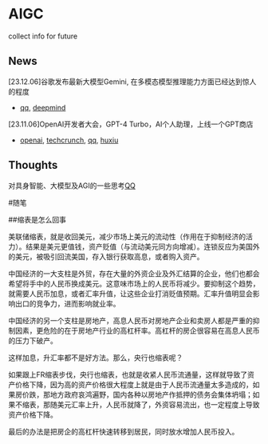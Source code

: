 # AIGC
collect info for future

## News
[23.12.06]谷歌发布最新大模型Gemini, 在多模态模型推理能力方面已经达到惊人的程度
* [qq](https://new.qq.com/rain/a/20231207A00LFY00), [deepmind](https://deepmind.google/technologies/gemini/)

[23.11.06]OpenAI开发者大会，GPT-4 Turbo，AI个人助理，上线一个GPT商店 
* [openai](https://openai.com/blog/introducing-gpts), [techcrunch](https://techcrunch.com/2023/11/06/openai-launches-gpt-4-turbo-and-launches-fine-tuning-program-for-gpt-4/), [qq](https://new.qq.com/rain/a/20231107A016SG00), [huxiu](https://www.huxiu.com/article/2267922.html)

## Thoughts
对具身智能、大模型及AGI的一些思考[QQ](https://new.qq.com/rain/a/20231107A07QZB00)

#随笔

##缩表是怎么回事

美联储缩表，就是收回美元，减少市场上美元的流动性（作用在于抑制经济的活力）。结果是美元更值钱，资产贬值（与流动美元同方向增减）。连锁反应为美国外的美元，被吸引回流美国，存入银行获取高息，或者购入资产。

中国经济的一大支柱是外贸，存在大量的外资企业及外汇结算的企业，他们也都会希望将手中的人民币换成美元。这意味市场上的人民币将减少。要抑制这个趋势，就需要人民币加息，或者汇率升值，让这些企业打消贬值预期。汇率升值明显会影响出口的竞争力，进而影响就业率。

中国经济的另一个支柱是房地产，高息人民币对房地产企业和卖房人都是严重的抑制因素，更危险的在于房地产行业的高杠杆率。高杠杆的房企很容易在高息人民币的压力下破产。

这样加息，升汇率都不是好方法。那么，央行也缩表呢？

如果跟上FR缩表步伐，央行也缩表，也就是收紧人民币流通量，这样就导致了资产价格下降，因为高的资产价格很大程度上就是由于人民币流通量太多造成的，如果房价跌，那地方政府哀鸿遍野，国内各种以房地产作抵押的债务会集体坍塌；如果不缩表，那随美元汇率上升，人民币就降了，外资容易流出，也一定程度上导致资产价格下降。

最后的办法是把房企的高杠杆快速转移到居民，同时放水增加人民币投入。
